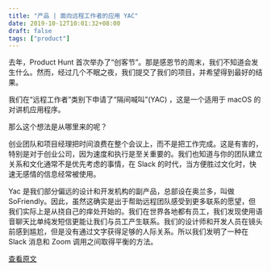 ```yaml
---
title: "产品 | 面向远程工作者的应用 YAC"
date: 2019-10-12T10:01:32+08:00
draft: false
tags: ["product"]
---
```


去年，Product Hunt 首次举办了“创客节”。那是感恩节的周末，我们不知道会发生什么。然而，经过几个不眠之夜，我们提交了我们的项目，并希望得到最好的结果。



我们在“远程工作者”类别下申请了“隔间喊叫”(YAC) ，这是一个适用于 macOS 的对讲机应用程序。

<!--more-->

那么这个想法是从哪里来的呢？



创业团队和项目经理把时间浪费在整个会议上，而不是把工作完成。这是有害的，特别是对于创业公司，因为速度和执行是至关重要的。我们也知道与你的团队建立关系和文化通常不是优先考虑的事情，在 Slack 的时代，当方便胜过文化时，快速无感情的信息经常被使用。



Yac 是我们部分偏远的设计和开发机构的副产品，总部设在奥兰多，叫做 SoFriendly。因此，虽然这确实是出于帮助远程团队感受到更多联系的愿望，但我们实际上是从挠自己的痒处开始的。我们在世界各地都有员工，我们发现使用语音聊天比单纯发短信更能让我们与员工产生联系。我们的设计师和开发人员在镜头前感到尴尬，但是没有通过文字获得足够的人际关系。所以我们发明了一种在 Slack 消息和 Zoom 调用之间取得平衡的方法。


[查看原文](https://www.producthunt.com/stories/the-400-000-tweet)